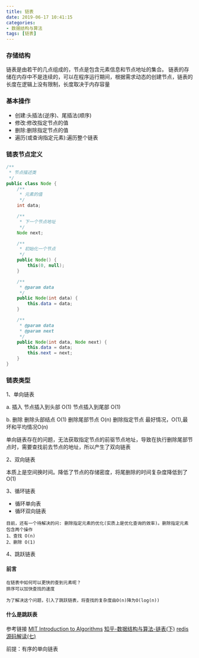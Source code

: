 ```yaml
---
title: 链表
date: 2019-06-17 10:41:15
categories:
- 数据结构与算法
tags: [链表]
---
```

### 存储结构

链表是由若干的几点组成的，节点是包含元素信息和节点地址的集合。
链表的存储在内存中不是连续的，可以在程序运行期间，根据需求动态的创建节点，链表的长度在逻辑上没有限制，长度取决于内存容量

### 基本操作
 * 创建:头插法(逆序)、尾插法(顺序)
 * 修改:修改指定节点的值
 * 删除:删除指定节点的值
 * 遍历(或查询指定元素):遍历整个链表

### 链表节点定义

``` java
/**
 * 节点描述类
 */
public class Node {
    /**
     * 元素的值
     */
    int data;

    /**
     * 下一个节点地址
     */
    Node next;

    /**
     * 初始化一个节点
     */
    public Node() {
        this(0, null);
    }

    /**
     * @param data
     */
    public Node(int data) {
        this.data = data;
    }

    /**
     * @param data
     * @param next
     */
    public Node(int data, Node next) {
        this.data = data;
        this.next = next;
    }
}
```

### 链表类型
1、单向链表

a. 插入
节点插入到头部 O(1)
节点插入到尾部 O(1)

b. 删除
删除头部结点 O(1)
删除尾部节点 O(n)
删除指定节点 最好情况，O(1),最坏和平均情况O(n)

单向链表存在的问题，无法获取指定节点的前驱节点地址，导致在执行删除尾部节点时，需要查找前去节点的地址，所以产生了双向链表

2、双向链表

本质上是空间换时间。降低了节点的存储密度，将尾删除的时间复杂度降低到了O(1)


3、循环链表

- 循环单向表
- 循环双向链表

```text
目前，还有一个待解决的问: 删除指定元素的优化(实质上是优化查询的效率)。删除指定元素包含两个操作
1、查找 O(n)
2、删除 O(1)
```

4、跳跃链表

#### 前言
```text
在链表中如何可以更快的查到元素呢？
排序可以加快查找的速度

为了解决这个问题，引入了跳跃链表，将查找的复杂度由O(n)降为O(log(n))
```

#### 什么是跳跃表

 参考链接 
 [MIT Introduction to Algorithms](https://ocw.mit.edu/courses/electrical-engineering-and-computer-science/6-046j-introduction-to-algorithms-sma-5503-fall-2005/video-lectures/lecture-12-skip-lists/) 
 [知乎-数据结构与算法-链表(下)](https://zhuanlan.zhihu.com/p/52841915)
 [redis源码解读(七)](http://czrzchao.com/redisSourceSkiplist)

前提：有序的单向链表
